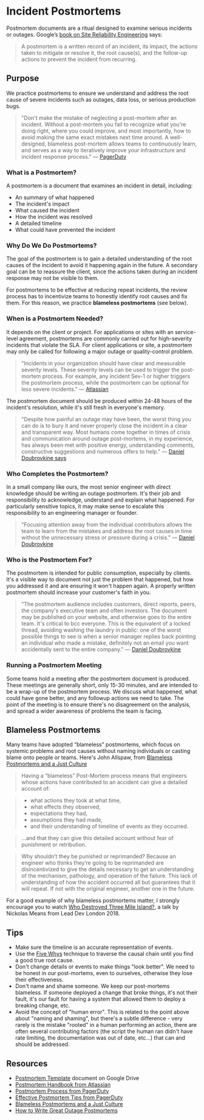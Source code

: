 # Incident Postmortems

Postmortem documents are a ritual designed to examine serious incidents or outages. Google’s [book on Site Reliability Engineering](https://landing.google.com/sre/book.html) says:

> A postmortem is a written record of an incident, its impact, the actions taken to mitigate or resolve it, the root cause(s), and the follow-up actions to prevent the incident from recurring.

## Purpose

We practice postmortems to ensure we understand and address the root cause of severe incidents such as outages, data loss, or serious production bugs.

> "Don't make the mistake of neglecting a post-mortem after an incident. Without a post-mortem you fail to recognize what you're doing right, where you could improve, and most importantly, how to avoid making the same exact mistakes next time around. A well-designed, blameless post-mortem allows teams to continuously learn, and serves as a way to iteratively improve your infrastructure and incident response process." — [PagerDuty](https://response.pagerduty.com/after/post_mortem_process/)

### What is a Postmortem?

A postmortem is a document that examines an incident in detail, including:

- An summary of what happened
- The incident's impact
- What caused the incident
- How the incident was resolved
- A detailed timeline
- What could have prevented the incident

### Why Do We Do Postmortems?

The goal of the postmortem is to gain a detailed understanding of the root causes of the incident to avoid it happening again in the future. A secondary goal can be to reassure the client, since the actions taken during an incident response may not be visible to them.

For postmortems to be effective at reducing repeat incidents, the review process has to incentivize teams to honestly identify root causes and fix them. For this reason, we practice **blameless postmortems** (see below).

### When is a Postmortem Needed?

It depends on the client or project. For applications or sites with an service-level agreement, postmortems are commonly carried out for high-severity incidents that violate the SLA. For client applications or site, a postmortem may only be called for following a major outage or quality-control problem.

> "Incidents in your organization should have clear and measurable severity levels. These severity levels can be used to trigger the post-mortem process. For example, any incident Sev-1 or higher triggers the postmortem process, while the postmortem can be optional for less severe incidents." — [Atlassian](https://www.atlassian.com/blog/statuspage/incident-postmortem-writing-tips)

The postmortem document should be produced within 24-48 hours of the incident's resolution, while it's still fresh in everyone's memory.

> "Despite how painful an outage may have been, the worst thing you can do is to bury it and never properly close the incident in a clear and transparent way. Most humans come together in times of crisis and communication around outage post-mortems, in my experience, has always been met with positive energy, understanding comments, constructive suggestions and numerous offers to help." — [Daniel Doubrovkine says](https://artsy.github.io/blog/2014/11/19/how-to-write-great-outage-post-mortems/)

### Who Completes the Postmortem?

In a small company like ours, the most senior engineer with direct knowledge should be writing an outage postmortem. It's their job and responsibility to acknowledge, understand and explain what happened. For particularly sensitive topics, it may make sense to escalate this responsibility to an engineering manager or founder.

> "Focusing attention away from the individual contributors allows the team to learn from the mistakes and address the root causes in time without the unnecessary stress or pressure during a crisis." — [Daniel Doubrovkine](https://artsy.github.io/blog/2014/11/19/how-to-write-great-outage-post-mortems/)

### Who is the Postmortem For?

The postmortem is intended for public consumption, especially by clients. It's a visible way to document not just the problem that happened, but how you addressed it and are ensuring it won't happen again. A properly written postmortem should increase your customer's faith in you.

> "The postmortem audience includes customers, direct reports, peers, the company's executive team and often investors. The document may be published on your website, and otherwise goes to the entire team. It's critical to bcc everyone. This is the equivalent of a locked thread, avoiding washing the laundry in public: one of the worst possible things to see is when a senior manager replies back pointing an individual who made a mistake, definitely not an email you want accidentally sent to the entire company." — [Daniel Doubrovkine](https://artsy.github.io/blog/2014/11/19/how-to-write-great-outage-post-mortems/)

### Running a Postmortem Meeting

Some teams hold a meeting after the postmortem document is produced. These meetings are generally short, only 15-30 minutes, and are intended to be a wrap-up of the postmortem process. We discuss what happened, what could have gone better, and any followup actions we need to take. The point of the meeting is to ensure there's no disagreement on the analysis, and spread a wider awareness of problems the team is facing.

## Blameless Postmortems

Many teams have adopted “blameless” postmortems, which focus on systemic problems and root causes without naming individuals or casting blame onto people or teams. Here's John Allspaw, from [Blameless Postmortems and a Just Culture](https://codeascraft.com/2012/05/22/blameless-postmortems/)

> Having a “blameless” Post-Mortem process means that engineers whose actions have contributed to an accident can give a detailed account of:

> - what actions they took at what time,
> - what effects they observed,
> - expectations they had,
> - assumptions they had made,
> - and their understanding of timeline of events as they occurred.

> …and that they can give this detailed account without fear of punishment or retribution.

> Why shouldn’t they be punished or reprimanded? Because an engineer who thinks they’re going to be reprimanded are disincentivized to give the details necessary to get an understanding of the mechanism, pathology, and operation of the failure. This lack of understanding of how the accident occurred all but guarantees that it will repeat. If not with the original engineer, another one in the future.

For a good example of why blameless postmortems matter, I strongly encourage you to watch [Who Destroyed Three Mile Island?](https://www.youtube.com/watch?v=hMk6rF4Tzsg), a talk by Nickolas Means from Lead Dev London 2018.

## Tips

- Make sure the timeline is an accurate representation of events.
- Use the [Five Whys](https://en.wikipedia.org/wiki/5_Whys) technique to traverse the causal chain until you find a good true root cause.
- Don't change details or events to make things "look better". We need to be honest in our post-mortems, even to ourselves, otherwise they lose their effectiveness.
- Don't name and shame someone. We keep our post-mortems blameless. If someone deployed a change that broke things, it's not their fault, it's our fault for having a system that allowed them to deploy a breaking change, etc.
- Avoid the concept of "human error". This is related to the point above about "naming and shaming", but there's a subtle difference - very rarely is the mistake "rooted" in a human performing an action, there are often several contributing factors (the script the human ran didn't have rate limiting, the documentation was out of date, etc...) that can and should be addressed.

## Resources

* [Postmortem Template](https://docs.google.com/document/d/12Prd33SDG1U0yE_gwXUgwa85Vn6dS_Qo5RdEWwFzFEo) document on Google Drive
* [Postmortem Handbook from Atlassian](https://www.atlassian.com/incident-management/handbook/postmortems)
* [Postmortem Process from PagerDuty](https://response.pagerduty.com/after/post_mortem_process/)
* [Effective Postmortem Tips from PagerDuty](https://response.pagerduty.com/after/effective_post_mortems/)
* [Blameless Postmortems and a Just Culture](https://codeascraft.com/2012/05/22/blameless-postmortems/)
* [How to Write Great Outage Postmortems](https://artsy.github.io/blog/2014/11/19/how-to-write-great-outage-post-mortems/)
